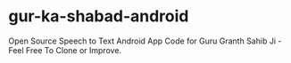 # gur-ka-shabad-android
Open Source Speech to Text Android App Code for Guru Granth Sahib Ji - Feel Free To Clone or Improve.
